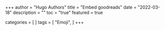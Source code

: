 +++
author = "Hugo Authors"
title = "Embed goodreads"
date = "2022-03-18"
description = ""
toc = "true"
featured = true



categories = [
]
tags = [
    "Emoji",
]
+++

<style type="text/css" media="screen"> .gr_custom_container_1648019568{/* customize your Goodreads widget container here*/ border: 1px solid gray; border-radius:10px; padding: 10px 5px 10px 5px; background-color: transparent; color: #000000;}.gr_custom_header_1648019568{/* customize your Goodreads header here*/ border-bottom: 1px solid gray; width: 100%; margin-bottom: 5px; text-align: center; font-size: 150%}.gr_custom_each_container_1648019568{/* customize each individual book container here */ width: 100%; clear: both; margin-bottom: 10px; overflow: auto; padding-bottom: 4px; border-bottom: 1px solid #aaa;}.gr_custom_book_container_1648019568{/* customize your book covers here */ overflow: hidden; height: 160px; float: left; margin-right: 4px; width: 98px;}.gr_custom_author_1648019568{/* customize your author names here */ font-size: 10px;}.gr_custom_tags_1648019568{/* customize your tags here */ font-size: 10px; color: gray;}.gr_custom_rating_1648019568{/* customize your rating stars here */ float: right;}</style><script src="https://www.goodreads.com/review/custom_widget/149313248.A%20selection%20of%20books%20that%20I%20have%20read?cover_position=left&cover_size=medium&num_books=15&order=d&shelf=read&show_author=1&show_cover=0&show_rating=0&show_review=0&show_tags=1&show_title=1&sort=date_added&widget_bg_color=FFFFFF&widget_bg_transparent=true&widget_border_width=1&widget_id=1648019568&widget_text_color=000000&widget_title_size=large&widget_width=full" type="text/javascript" charset="utf-8"></script>
